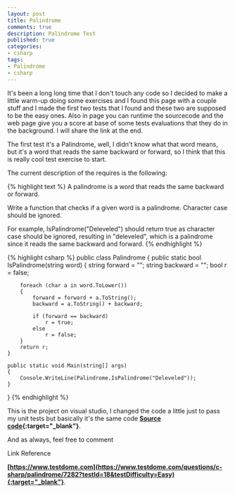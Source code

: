 ```yaml
---
layout: post
title: Palindrome
comments: true
description: Palindrome Test
published: true
categories:
- csharp
tags:
- Palindrome
- csharp
---
```


It's been a long long time that I don't touch any code so I decided to make a little warm-up doing some exercises and I found this page with a couple stuff and I made the first two tests that I found and these two are supposed to be the easy ones. Also in page you can runtime the sourcecode and the web page give you a score at base of some tests evaluations that they do in the background. I will share the link at the end.

The first test it's a Palindrome, well, I didn't know what that word means, but it's a word that reads the same backward or forward, so I think that this is really cool test exercise to start.

The current description of the requires is the following:

{% highlight text %} 
A palindrome is a word that reads the same backward or forward.

Write a function that checks if a given word is a palindrome. Character case 
should be ignored.

For example, IsPalindrome("Deleveled") should return true as character case 
should be ignored, resulting in "deleveled", which is a palindrome since it 
reads the same backward and forward.
{% endhighlight %}

{% highlight csharp %} 
public class Palindrome
{
    public static bool IsPalindrome(string word)
    {
        string forward = "";
        string backward = "";
        bool r = false;

        foreach (char a in word.ToLower())
        {
            forward = forward + a.ToString();
            backward = a.ToString() + backward;

            if (forward == backward)
                r = true;
            else
                r = false;
        }
        return r;          
    }

    public static void Main(string[] args)
    {
        Console.WriteLine(Palindrome.IsPalindrome("Deleveled"));
    }
}
{% endhighlight %}


This is the project on visual studio, I changed the code a little just to pass my unit tests but basically it's the same code **[Source code](https://github.com/lvasquez/Palindrome){:target="_blank"}**.

And as always, feel free to comment

Link Reference

**[https://www.testdome.com](https://www.testdome.com/questions/c-sharp/palindrome/7282?testId=18&testDifficulty=Easy){:target="_blank"}**.